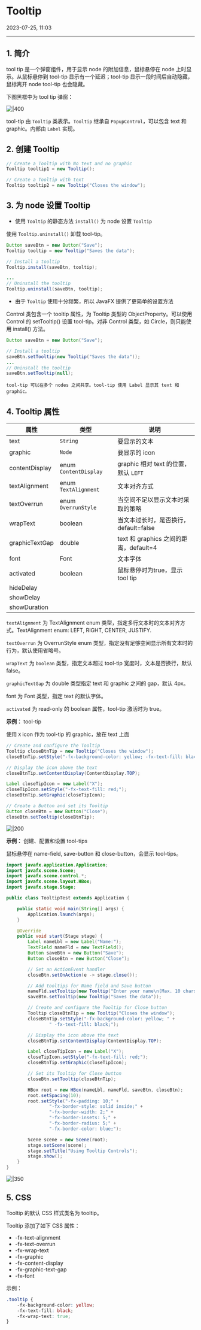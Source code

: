 # Tooltip

2023-07-25, 11:03
****
## 1. 简介

tool tip 是一个弹窗组件，用于显示 node 的附加信息，鼠标悬停在 node 上时显示。从鼠标悬停到 tool-tip 显示有一个延迟；tool-tip 显示一段时间后自动隐藏，鼠标离开 node tool-tip 也会隐藏。

下图黑框中为 tool tip 弹窗：

![|400](2019-12-03-20-43-51.png)

tool-tip 由 `Tooltip` 类表示。`Tooltip` 继承自 `PopupControl`，可以包含 text 和 graphic。内部由 `Label` 实现。

## 2. 创建 Tooltip

```java
// Create a Tooltip with No text and no graphic
Tooltip tooltip1 = new Tooltip();

// Create a Tooltip with text
Tooltip tooltip2 = new Tooltip("Closes the window");
```

## 3. 为 node 设置 Tooltip

- 使用 `Tooltip` 的静态方法 `install()` 为 node 设置 `Tooltip`

使用 `Tooltip.uninstall()`  卸载 tool-tip。

```java
Button saveBtn = new Button("Save");
Tooltip tooltip = new Tooltip("Saves the data");

// Install a tooltip
Tooltip.install(saveBtn, tooltip);

...
// Uninstall the tooltip
Tooltip.uninstall(saveBtn, tooltip);
```

- 由于 `Tooltip` 使用十分频繁，所以 JavaFX 提供了更简单的设置方法

Control 类包含一个 tooltip 属性，为 Tooltip 类型的 ObjectProperty。可以使用 Control 的 setTooltip() 设置 tool-tip。对非 Control 类型，如 Circle，则只能使用 install() 方法。

```java
Button saveBtn = new Button("Save");

// Install a tooltip
saveBtn.setTooltip(new Tooltip("Saves the data"));
...
// Uninstall the tooltip
saveBtn.setTooltip(null);
```

```ad-info
tool-tip 可以在多个 nodes 之间共享。tool-tip 使用 Label 显示其 text 和 graphic。
```

## 4. Tooltip 属性

| 属性           | 类型                  | 说明                                   |
| -------------- | --------------------- | -------------------------------------- |
| text           | `String`              | 要显示的文本                           |
| graphic        | `Node`                | 要显示的 icon                          |
| contentDisplay | enum `ContentDisplay` | graphic 相对 text 的位置，默认 `LEFT`  |
| textAlignment  | enum `TextAlignment`  | 文本对齐方式                           |
| textOverrun    | enum `OverrunStyle`   | 当空间不足以显示文本时采取的策略       |
| wrapText       | boolean               | 当文本过长时，是否换行，default=false  |
| graphicTextGap | double                | text 和 graphics 之间的距离，default=4 |
| font           | Font                  | 文本字体                               |
| activated      | boolean               | 鼠标悬停时为true，显示 tool tip        |
|hideDelay|||
|showDelay|||
|showDuration|||

`textAlignment` 为 TextAlignment enum 类型，指定多行文本时的文本对齐方式。TextAlignment enum: LEFT, RIGHT, CENTER, JUSTIFY.

`textOverrun` 为 OverrunStyle enum 类型，指定没有足够空间显示所有文本时的行为，默认使用省略号。

`wrapText` 为 `boolean` 类型，指定文本超过 tool-tip 宽度时，文本是否换行，默认 false。

`graphicTextGap` 为 double 类型指定 text 和 graphic 之间的 gap，默认 4px。

font 为 Font 类型，指定 text 的默认字体。

`activated` 为 read-only 的 boolean 属性，tool-tip 激活时为 true。
 
**示例：** tool-tip

使用 `X` icon 作为 tool-tip 的 graphic，放在 text 上面

```java
// Create and configure the Tooltip
Tooltip closeBtnTip = new Tooltip("Closes the window");
closeBtnTip.setStyle("-fx-background-color: yellow; -fx-text-fill: black;");

// Display the icon above the text
closeBtnTip.setContentDisplay(ContentDisplay.TOP);

Label closeTipIcon = new Label("X");
closeTipIcon.setStyle("-fx-text-fill: red;");
closeBtnTip.setGraphic(closeTipIcon);

// Create a Button and set its Tooltip
Button closeBtn = new Button("Close");
closeBtn.setTooltip(closeBtnTip);
```

![|200](Pasted%20image%2020230725102147.png)

**示例：** 创建、配置和设置 tool-tips

鼠标悬停在 name-field, save-button 和 close-button，会显示 tool-tips。

```java
import javafx.application.Application;
import javafx.scene.Scene;
import javafx.scene.control.*;
import javafx.scene.layout.HBox;
import javafx.stage.Stage;

public class TooltipTest extends Application {

    public static void main(String[] args) {
        Application.launch(args);
    }

    @Override
    public void start(Stage stage) {
        Label nameLbl = new Label("Name:");
        TextField nameFld = new TextField();
        Button saveBtn = new Button("Save");
        Button closeBtn = new Button("Close");

        // Set an ActionEvent handler
        closeBtn.setOnAction(e -> stage.close());

        // Add tooltips for Name field and Save button
        nameFld.setTooltip(new Tooltip("Enter your name\n(Max. 10 chars)"));
        saveBtn.setTooltip(new Tooltip("Saves the data"));

        // Create and configure the Tooltip for Close button
        Tooltip closeBtnTip = new Tooltip("Closes the window");
        closeBtnTip.setStyle("-fx-background-color: yellow; " +
                " -fx-text-fill: black;");

        // Display the icon above the text
        closeBtnTip.setContentDisplay(ContentDisplay.TOP);

        Label closeTipIcon = new Label("X");
        closeTipIcon.setStyle("-fx-text-fill: red;");
        closeBtnTip.setGraphic(closeTipIcon);

        // Set its Tooltip for Close button
        closeBtn.setTooltip(closeBtnTip);

        HBox root = new HBox(nameLbl, nameFld, saveBtn, closeBtn);
        root.setSpacing(10);
        root.setStyle("-fx-padding: 10;" +
                "-fx-border-style: solid inside;" +
                "-fx-border-width: 2;" +
                "-fx-border-insets: 5;" +
                "-fx-border-radius: 5;" +
                "-fx-border-color: blue;");

        Scene scene = new Scene(root);
        stage.setScene(scene);
        stage.setTitle("Using Tooltip Controls");
        stage.show();
    }
}
```

![|350](Pasted%20image%2020230725110136.png)

## 5. CSS

Tooltip 的默认 CSS 样式类名为 tooltip。

Tooltip 添加了如下 CSS 属性：

- -fx-text-alignment
- -fx-text-overrun
- -fx-wrap-text
- -fx-graphic
- -fx-content-display
- -fx-graphic-text-gap
- -fx-font

示例：

```css
.tooltip {
    -fx-background-color: yellow;
    -fx-text-fill: black;
    -fx-wrap-text: true;
}
```

